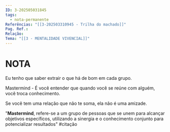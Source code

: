 ```yaml
---
ID: 3-202505031845
tags:
  - nota-permanente
Referências: "[[3-202503310945 - Trilha do machado]]"
Pag. Ref.: 
Relação: 
Tema: "[[3 - MENTALIDADE VIVENCIAL]]"
---
```

# NOTA 

Eu tenho que saber extrair o que há de bom em cada grupo.

Mastermind - É você entender que quando você se reúne com alguém, você troca conhecimento.

Se você tem uma relação que não te soma, ela não é uma amizade.

"**Mastermind**, refere-se a um grupo de pessoas que se unem para alcançar objetivos específicos, utilizando a sinergia e o conhecimento conjunto para potencializar resultados" #citação 